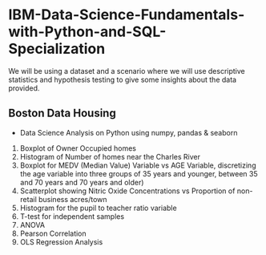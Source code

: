# IBM-Data-Science-Fundamentals-with-Python-and-SQL-Specialization

We will be using a dataset and a scenario where we will use descriptive statistics and hypothesis testing to give some insights about the data provided.
## Boston Data Housing
- Data Science Analysis on Python using numpy, pandas & seaborn

1. Boxplot of Owner Occupied homes
2. Histogram of Number of homes near the Charles River
3. Boxplot for MEDV (Median Value) Variable vs AGE Variable, discretizing the age variable into three groups of 35 years and younger, between 35 and 70 years and 70 years and older)
4. Scatterplot showing Nitric Oxide Concentrations vs Proportion of non-retail business acres/town
5. Histogram for the pupil to teacher ratio variable
6. T-test for independent samples
7. ANOVA
8. Pearson Correlation
9. OLS Regression Analysis


